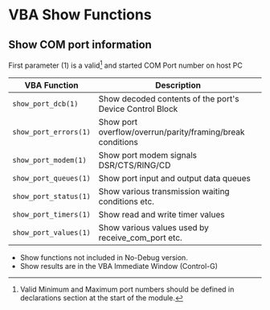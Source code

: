 # VBA Show Functions

## Show COM port information

First parameter (1) is a valid[^1] and started COM Port number on host PC

| VBA Function                         | Description                                                                                                   |
| ------------------------------------ | --------------------------------------------------------------------------------------------------------------|
| `show_port_dcb(1)`                   | Show decoded contents of the port's Device Control Block                                                      |
| `show_port_errors(1)`                | Show port overflow/overrun/parity/framing/break conditions                                                    |          
| `show_port_modem(1)`                 | Show port modem signals DSR/CTS/RING/CD                                                                       |  
| `show_port_queues(1)`                | Show port input and output data queues                                                                        |  
| `show_port_status(1)`                | Show various transmission waiting conditions etc.                                                             |
| `show_port_timers(1)`                | Show read and write timer values                                                                              |
| `show_port_values(1)`                | Show various values used by receive_com_port etc.                                                             |

* Show functions not included in No-Debug version.
* Show results are in the VBA Immediate Window (Control-G)

[^1]: Valid Minimum and Maximum port numbers should be defined in declarations section at the start of the module. 
  
